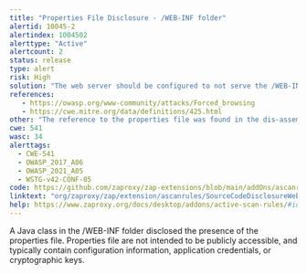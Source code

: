 ```yaml
---
title: "Properties File Disclosure - /WEB-INF folder"
alertid: 10045-2
alertindex: 1004502
alerttype: "Active"
alertcount: 2
status: release
type: alert
risk: High
solution: "The web server should be configured to not serve the /WEB-INF folder or its contents to web browsers. It may also be possible to remove the /WEB-INF folder."
references:
   - https://owasp.org/www-community/attacks/Forced_browsing
   - https://cwe.mitre.org/data/definitions/425.html
other: "The reference to the properties file was found in the dis-assembled Java source code for Java class [https://example.com/foo.class]."
cwe: 541
wasc: 34
alerttags: 
  - CWE-541
  - OWASP_2017_A06
  - OWASP_2021_A05
  - WSTG-v42-CONF-05
code: https://github.com/zaproxy/zap-extensions/blob/main/addOns/ascanrules/src/main/java/org/zaproxy/zap/extension/ascanrules/SourceCodeDisclosureWebInfScanRule.java
linktext: "org/zaproxy/zap/extension/ascanrules/SourceCodeDisclosureWebInfScanRule.java"
help: https://www.zaproxy.org/docs/desktop/addons/active-scan-rules/#id-10045
---
```

A Java class in the /WEB-INF folder disclosed the presence of the properties file. Properties file are not intended to be publicly accessible, and typically contain configuration information, application credentials, or cryptographic keys.
